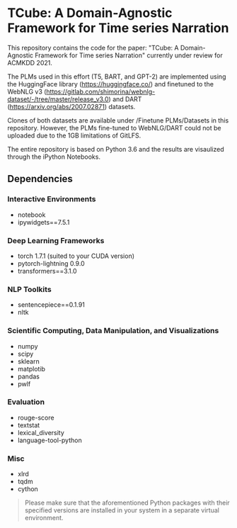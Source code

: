# TCube: A Domain-Agnostic Framework for Time series Narration

This repository contains the code for the paper: "TCube: A Domain-Agnostic Framework for Time series Narration" currently under review for ACMKDD 2021.

The PLMs used in this effort (T5, BART, and GPT-2) are implemented using the HuggingFace library (https://huggingface.co/) and finetuned to the WebNLG v3 (https://gitlab.com/shimorina/webnlg-dataset/-/tree/master/release_v3.0) and DART (https://arxiv.org/abs/2007.02871) datasets. 

Clones of both datasets are available under /Finetune PLMs/Datasets in this repository. However, the PLMs fine-tuned to WebNLG/DART could not be uploaded due to the 1GB limitations of GitLFS.

The entire repository is based on Python 3.6 and the results are visaulized through the iPython Notebooks.

## Dependencies

### Interactive Environments
- notebook
- ipywidgets==7.5.1

### Deep Learning Frameworks
- torch 1.7.1 (suited to your CUDA version)
- pytorch-lightning 0.9.0
- transformers==3.1.0

### NLP Toolkits
- sentencepiece==0.1.91
- nltk

### Scientific Computing, Data Manipulation, and Visualizations
- numpy
- scipy
- sklearn
- matplotib
- pandas
- pwlf

### Evaluation
- rouge-score
- textstat
- lexical_diversity
- language-tool-python

### Misc
- xlrd
- tqdm
- cython

> Please make sure that the aforementioned Python packages with their specified versions are installed in your system in a separate virtual environment.
